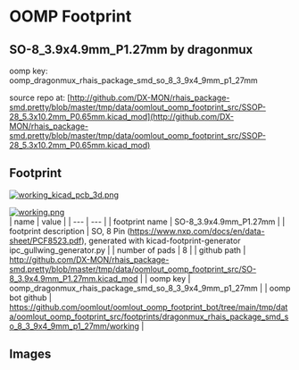 # OOMP Footprint  
## SO-8_3.9x4.9mm_P1.27mm  by dragonmux  
  
oomp key: oomp_dragonmux_rhais_package_smd_so_8_3_9x4_9mm_p1_27mm  
  
source repo at: [http://github.com/DX-MON/rhais_package-smd.pretty/blob/master/tmp/data/oomlout_oomp_footprint_src/SSOP-28_5.3x10.2mm_P0.65mm.kicad_mod](http://github.com/DX-MON/rhais_package-smd.pretty/blob/master/tmp/data/oomlout_oomp_footprint_src/SSOP-28_5.3x10.2mm_P0.65mm.kicad_mod)  
## Footprint  
  
[![working_kicad_pcb_3d.png](working_kicad_pcb_3d_600.png)](working_kicad_pcb_3d.png)  
  
[![working.png](working_600.png)](working.png)  
| name | value | 
| --- | --- | 
| footprint name | SO-8_3.9x4.9mm_P1.27mm | 
| footprint description | SO, 8 Pin (https://www.nxp.com/docs/en/data-sheet/PCF8523.pdf), generated with kicad-footprint-generator ipc_gullwing_generator.py | 
| number of pads | 8 | 
| github path | http://github.com/DX-MON/rhais_package-smd.pretty/blob/master/tmp/data/oomlout_oomp_footprint_src/SO-8_3.9x4.9mm_P1.27mm.kicad_mod | 
| oomp key | oomp_dragonmux_rhais_package_smd_so_8_3_9x4_9mm_p1_27mm | 
| oomp bot github | https://github.com/oomlout/oomlout_oomp_footprint_bot/tree/main/tmp/data/oomlout_oomp_footprint_src/footprints/dragonmux_rhais_package_smd_so_8_3_9x4_9mm_p1_27mm/working | 
## Images  
